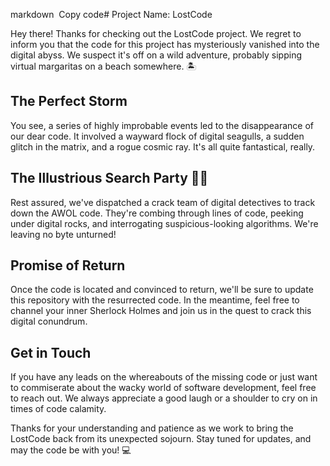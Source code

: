 markdown  Copy code# Project Name: LostCode

Hey there! Thanks for checking out the LostCode project. We regret to inform you that the code for this project has mysteriously vanished into the digital abyss. We suspect it's off on a wild adventure, probably sipping virtual margaritas on a beach somewhere. 🏝️

## The Perfect Storm

You see, a series of highly improbable events led to the disappearance of our dear code. It involved a wayward flock of digital seagulls, a sudden glitch in the matrix, and a rogue cosmic ray. It's all quite fantastical, really.

## The Illustrious Search Party 🕵️‍♂️

Rest assured, we've dispatched a crack team of digital detectives to track down the AWOL code. They're combing through lines of code, peeking under digital rocks, and interrogating suspicious-looking algorithms. We're leaving no byte unturned!

## Promise of Return

Once the code is located and convinced to return, we'll be sure to update this repository with the resurrected code. In the meantime, feel free to channel your inner Sherlock Holmes and join us in the quest to crack this digital conundrum.

## Get in Touch

If you have any leads on the whereabouts of the missing code or just want to commiserate about the wacky world of software development, feel free to reach out. We always appreciate a good laugh or a shoulder to cry on in times of code calamity.

Thanks for your understanding and patience as we work to bring the LostCode back from its unexpected sojourn. Stay tuned for updates, and may the code be with you! 💻
